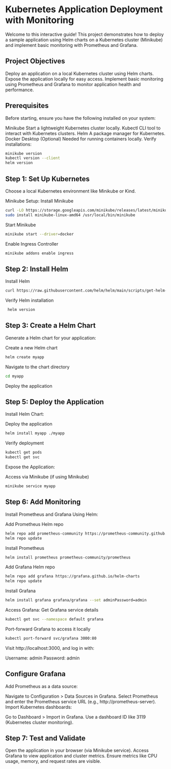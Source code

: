 # Kubernetes Application Deployment with Monitoring
Welcome to this interactive guide! This project demonstrates how to deploy a sample application using Helm charts on a Kubernetes cluster (Minikube) and implement basic monitoring with Prometheus and Grafana.

## Project Objectives
Deploy an application on a local Kubernetes cluster using Helm charts.
Expose the application locally for easy access.
Implement basic monitoring using Prometheus and Grafana to monitor application health and performance.
##  Prerequisites
Before starting, ensure you have the following installed on your system:

Minikube
Start a lightweight Kubernetes cluster locally.
Kubectl
CLI tool to interact with Kubernetes clusters.
Helm
A package manager for Kubernetes.
Docker Desktop (Optional)
Needed for running containers locally.
Verify installations:

```bash
minikube version
kubectl version --client
helm version
```
## Step 1: Set Up Kubernetes
Choose a local Kubernetes environment like Minikube or Kind.

Minikube Setup:
Install Minikube
```bash
curl -LO https://storage.googleapis.com/minikube/releases/latest/minikube-linux-amd64
sudo install minikube-linux-amd64 /usr/local/bin/minikube
```

Start Minikube

```bash
minikube start --driver=docker
```

Enable Ingress Controller
```bash
minikube addons enable ingress
```

## Step 2: Install Helm

Install Helm
```bash
curl https://raw.githubusercontent.com/helm/helm/main/scripts/get-helm-3 
```

Verify Helm installation
```bash
 helm version
```
## Step 3: Create a Helm Chart
Generate a Helm chart for your application:

Create a new Helm chart
```bash
helm create myapp
```
Navigate to the chart directory
```bash
cd myapp
```

Deploy the application
## Step 5: Deploy the Application
Install Helm Chart:

Deploy the application
```bash
helm install myapp ./myapp
```
Verify deployment
```bash
kubectl get pods
kubectl get svc
```
Expose the Application:

Access via Minikube (if using Minikube)
```bash
minikube service myapp
```
## Step 6: Add Monitoring
Install Prometheus and Grafana Using Helm:

Add Prometheus Helm repo
```bash
helm repo add prometheus-community https://prometheus-community.github.io/helm-charts
helm repo update
```

Install Prometheus
```bash
helm install prometheus prometheus-community/prometheus
```

Add Grafana Helm repo
```bash
helm repo add grafana https://grafana.github.io/helm-charts
helm repo update
```

Install Grafana
```bash
helm install grafana grafana/grafana --set adminPassword=admin
```
Access Grafana:
Get Grafana service details
```bash
kubectl get svc --namespace default grafana
```

Port-forward Grafana to access it locally
```bash
kubectl port-forward svc/grafana 3000:80
```
Visit http://localhost:3000, and log in with:

Username: admin
Password: admin
## Configure Grafana
Add Prometheus as a data source:

Navigate to Configuration > Data Sources in Grafana.
Select Prometheus and enter the Prometheus service URL (e.g., http://prometheus-server).
Import Kubernetes dashboards:

Go to Dashboard > Import in Grafana.
Use a dashboard ID like 3119 (Kubernetes cluster monitoring).

## Step 7: Test and Validate
Open the application in your browser (via Minikube service).
Access Grafana to view application and cluster metrics.
Ensure metrics like CPU usage, memory, and request rates are visible.

